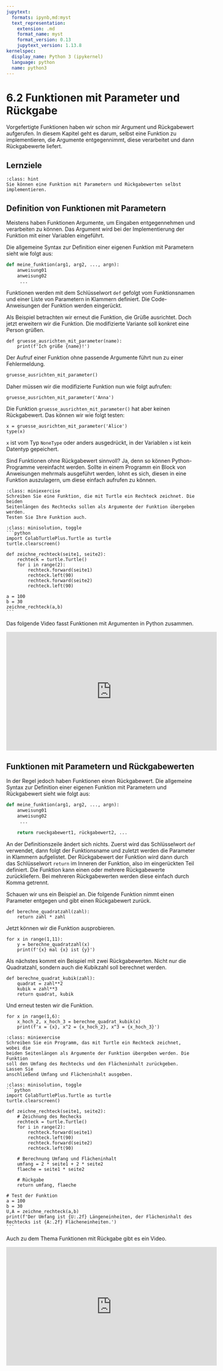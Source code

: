 ```yaml
---
jupytext:
  formats: ipynb,md:myst
  text_representation:
    extension: .md
    format_name: myst
    format_version: 0.13
    jupytext_version: 1.13.8
kernelspec:
  display_name: Python 3 (ipykernel)
  language: python
  name: python3
---
```


# 6.2 Funktionen mit Parameter und Rückgabe

Vorgefertigte Funktionen haben wir schon mir Argument und Rückgabewert
aufgerufen. In diesem Kapitel geht es darum, selbst eine Funktion zu
implementieren, die Argumente entgegennimmt, diese verarbeitet und dann
Rückgabewerte liefert.

## Lernziele

```{admonition} Lernziel
:class: hint
Sie können eine Funktion mit Parametern und Rückgabewerten selbst
implementieren.
```

## Definition von Funktionen mit Parametern

Meistens haben Funktionen Argumente, um Eingaben entgegennehmen und verarbeiten
zu können. Das Argument wird bei der Implementierung der Funktion mit einer
Variablen eingeführt. 

Die allgemeine Syntax zur Definition einer eigenen Funktion mit Parametern sieht
wie folgt aus:

```python
def meine_funktion(arg1, arg2, ..., argn):
    anweisung01
    anweisung02
     ...
```

Funktionen werden mit dem Schlüsselwort `def` gefolgt vom Funktionsnamen und
einer Liste von Parametern in Klammern definiert. Die Code-Anweisungen der
Funktion werden eingerückt.

Als Beispiel betrachten wir erneut die Funktion, die Grüße ausrichtet. Doch
jetzt erweitern wir die Funktion. Die modifizierte Variante soll konkret eine
Person grüßen.

```{code-cell} ipython3
def gruesse_ausrichten_mit_parameter(name):
    print(f'Ich grüße {name}!')
```

Der Aufruf einer Funktion ohne passende Argumente führt nun zu einer
Fehlermeldung.

```python
gruesse_ausrichten_mit_parameter()
```

Daher müssen wir die modifizierte Funktion nun wie folgt aufrufen:

```{code-cell} ipython3
gruesse_ausrichten_mit_parameter('Anna')
```

Die Funktion `gruesse_ausrichten_mit_parameter()` hat aber keinen Rückgabewert.
Das können wir wie folgt testen:

```{code-cell} ipython3
x = gruesse_ausrichten_mit_parameter('Alice')
type(x)
```

`x` ist vom Typ `NoneType` oder anders ausgedrückt, in der Variablen `x` ist
kein Datentyp gepeichert.

Sind Funktionen ohne Rückgabewert sinnvoll? Ja, denn so können Python-Programme
vereinfacht werden. Sollte in einem Programm ein Block von Anweisungen mehrmals
ausgeführt werden, lohnt es sich, diesen in eine Funktion auszulagern, um diese
einfach aufrufen zu können.

```{admonition} Mini-Übung
:class: miniexercise
Schreiben Sie eine Funktion, die mit Turtle ein Rechteck zeichnet. Die beiden
Seitenlängen des Rechtecks sollen als Argumente der Funktion übergeben werden.
Testen Sie Ihre Funktion auch.
```
````{admonition} Lösung
:class: minisolution, toggle
```python
import ColabTurtlePlus.Turtle as turtle
turtle.clearscreen()

def zeichne_rechteck(seite1, seite2):
    rechteck = turtle.Turtle()
    for i in range(2):
        rechteck.forward(seite1)
        rechteck.left(90)
        rechteck.forward(seite2)
        rechteck.left(90)
        
a = 100
b = 30
zeichne_rechteck(a,b)
```
````

Das folgende Video fasst Funktionen mit Argumenten in Python zusammen.

<iframe width="560" height="315" src="https://www.youtube.com/embed/af9ORp1Pty0" title="YouTube video player" frameborder="0" allow="accelerometer; autoplay; clipboard-write; encrypted-media; gyroscope; picture-in-picture; web-share" allowfullscreen></iframe>

## Funktionen mit Parametern und Rückgabewerten

In der Regel jedoch haben Funktionen einen Rückgabewert. Die allgemeine Syntax
zur Definition einer eigenen Funktion mit Parametern und Rückgabewert sieht wie
folgt aus:

```python
def meine_funktion(arg1, arg2, ..., argn):
    anweisung01
    anweisung02
     ...

    return rueckgabewert1, rückgabewert2, ...  
```

An der Definitionszeile ändert sich nichts. Zuerst wird das Schlüsselwort `def`
verwendet, dann folgt der Funktionsname und zuletzt werden die Parameter in
Klammern aufgelistet. Der Rückgabewert der Funktion wird dann durch das
Schlüsselwort `return` im Inneren der Funktion, also im eingerückten Teil
definiert. Die Funktion kann einen oder mehrere Rückgabewerte zurückliefern. Bei
mehreren Rückgabewerten werden diese einfach durch Komma getrennt.

Schauen wir uns ein Beispiel an. Die folgende Funktion nimmt einen Parameter
entgegen und gibt einen Rückgabewert zurück.

```{code-cell} ipython3
def berechne_quadratzahl(zahl):
    return zahl * zahl
```

Jetzt können wir die Funktion ausprobieren.

```{code-cell} ipython3
for x in range(1,11):
    y = berechne_quadratzahl(x) 
    print(f'{x} mal {x} ist {y}')
```

Als nächstes kommt ein Beispiel mit zwei Rückgabewerten. Nicht nur die
Quadratzahl, sondern auch die Kubikzahl soll berechnet werden.

```{code-cell} ipython3
def berechne_quadrat_kubik(zahl):
    quadrat = zahl**2
    kubik = zahl**3
    return quadrat, kubik
```

Und erneut testen wir die Funktion.

```{code-cell} ipython3
for x in range(1,6):
    x_hoch_2, x_hoch_3 = berechne_quadrat_kubik(x)
    print(f'x = {x}, x^2 = {x_hoch_2}, x^3 = {x_hoch_3}')
```

```{admonition} Mini-Übung
:class: miniexercise
Schreiben Sie ein Programm, das mit Turtle ein Rechteck zeichnet, wobei die
beiden Seitenlängen als Argumente der Funktion übergeben werden. Die Funktion
soll den Umfang des Rechtecks und den Flächeninhalt zurückgeben. Lassen Sie
anschließend Umfang und Flächeninhalt ausgeben.
```
````{admonition} Lösung
:class: minisolution, toggle
```python
import ColabTurtlePlus.Turtle as turtle
turtle.clearscreen()

def zeichne_rechteck(seite1, seite2):
    # Zeichnung des Rechecks
    rechteck = turtle.Turtle()
    for i in range(2):
        rechteck.forward(seite1)
        rechteck.left(90)
        rechteck.forward(seite2)
        rechteck.left(90)
        
    # Berechnung Umfang und Flächeninhalt
    umfang = 2 * seite1 + 2 * seite2
    flaeche = seite1 * seite2
    
    # Rückgabe
    return umfang, flaeche
    
# Test der Funktion      
a = 100
b = 30
U,A = zeichne_rechteck(a,b)
print(f'Der Umfang ist {U:.2f} Längeneinheiten, der Flächeninhalt des Rechtecks ist {A:.2f} Flächeneinheiten.')
```
````

Auch zu dem Thema Funktionen mit Rückgabe gibt es ein Video.

<iframe width="560" height="315" src="https://www.youtube.com/embed/ehSP-sYoKCY" title="YouTube video player" frameborder="0" allow="accelerometer; autoplay; clipboard-write; encrypted-media; gyroscope; picture-in-picture; web-share" allowfullscreen></iframe>
